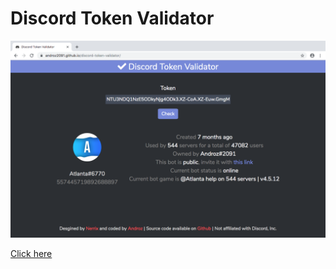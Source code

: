 # Discord Token Validator

<img src="./dtv-bot.png" width="798" heigth="1280">

<a href="https://androz2091.github.io/discord-token-validator">Click here</a>